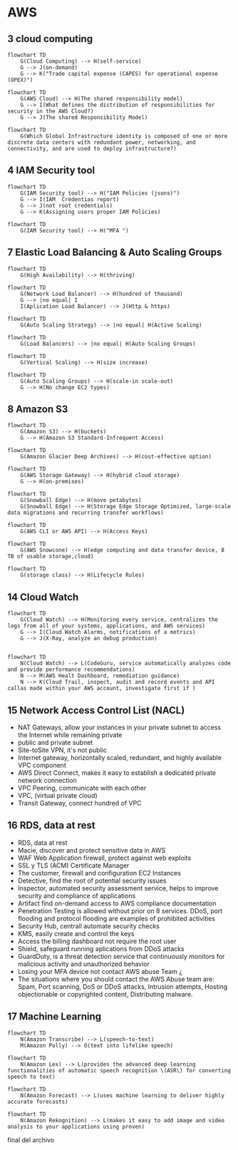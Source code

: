 # AWS


## 3 cloud computing
```mermaid
flowchart TD
    G(Cloud Computing) --> H(self-service)
    G --> J(on-demand)
    G --> K("Trade capital expense (CAPES) for operational expense (OPEX)")
```
```mermaid
flowchart TD
    G(AWS Cloud) --> H(The shared responsibility model)
    G --> I(What defines the distribution of responsibilities for security in the AWS Cloud?)
    G --> J(The shared Responsibility Model)
```
```mermaid
flowchart TD
    G(Which Global Infrastructure identity is composed of one or more discrete data centers with redundant power, networking, and connectivity, and are used to deploy infrastructure?)
```

## 4 IAM Security tool
```mermaid
flowchart TD
    G(IAM Security tool) --> H("IAM Policies (jsons)")
    G --> I(IAM  Credentias report)
    G --> J(not root credentials)
    G --> K(Assigning users proper IAM Policies)
```
```mermaid
flowchart TD
    G(IAM Security tool) --> H("MFA ")
```

## 7 Elastic Load Balancing & Auto Scaling Groups

```mermaid
flowchart TD
    G(High Availability) --> H(thriving)
```
```mermaid
flowchart TD
    G(Network Load Balancer) --> H(hundred of thousand)
    G --> |no equal| I
    I(Aplication Load Balancer) --> J(Http & https)
```
```mermaid
flowchart TD
    G(Auto Scaling Strategy) --> |no equal| H(Active Scaling)
```
```mermaid
flowchart TD
    G(Load Balancers) --> |no equal| H(Auto Scaling Groups)
```
```mermaid
flowchart TD
    G(Vertical Scaling) --> H(size increase)
```
```mermaid
flowchart TD
    G(Auto Scaling Groups) --> H(scale-in scale-out)
    G --> H(No change EC2 types)
```
## 8 Amazon S3
```mermaid
flowchart TD
    G(Amazon S3) --> H(buckets)
    G --> H(Amazon S3 Standard-Infrequent Access)
```
```mermaid
flowchart TD
    G(Amazon Glacier Deep Archives) --> H(cost-effective option)
```
```mermaid
flowchart TD
    G(AWS Storage Gateway) --> H(hybrid cloud storage)
    G --> H(on-premises)
```
```mermaid
flowchart TD
    G(Snowball Edge) --> H(move petabytes)
    G(Snowball Edge) --> H(Storage Edge Storage Optimized, large-scale data migrations and recurring transfer workflows)
```

```mermaid
flowchart TD
    G(AWS CLI or AWS API) --> H(Access Keys)
```

```mermaid
flowchart TD
    G(AWS Snowcone) --> H(edge computing and data transfer device, 8 TB of usable storage,cloud)
```
```mermaid
flowchart TD
    G(storage class) --> H(Lifecycle Rules)
```
## 14 Cloud Watch
```mermaid
flowchart TD
    G(Cloud Watch) --> H(Monitoring every service, centralizes the logs from all of your systems, applications, and AWS services)
    G --> I(Cloud Watch Alarms, notifications of a metrics)
    G --> J(X-Ray, analyze an debug production)
    
```
```mermaid
flowchart TD
    N(Cloud Watch) --> L(CodeGuru, service automatically analyzes code and provide performance recommendations)
    N --> M(AWS Healt Dashboard, remediation guidance)
    N --> K(Cloud Trail, inspect, audit and record events and API callas made within your AWS account, investigate first if )
```
## 15 Network Access Control List (NACL)
- NAT Gateways, allow your instances in your private subnet to access the Internet while remaining private
- public and private subnet
- Site-toSite VPN, it's not public
- Internet gateway, horizontally scaled, redundant, and highly available VPC component
- AWS Direct Connect, makes it easy to establish a dedicated private network connection
- VPC Peering, communicate with each other
- VPC, (virtual private cloud)
- Transit Gateway, connect hundred of VPC

## 16 RDS, data at rest
- RDS, data at rest
- Macie, discover and protect sensitive data in AWS
- WAF Web Application firewall, protect against web exploits
- SSL y TLS (ACM) Certificate Manager
- The customer, firewall and configuration EC2 Instances
- Detective, find the root of potential security issues
- Inspector, automated security assessment service, helps to improve security and compliance of applications
- Artifact find on-demand access to AWS compliance documentation
- Penetration Testing is allowed without prior on 8 services. DDoS, port flooding and protocol flooding are examples of prohibited activities
- Security Hub, centrall automate security checks
- KMS, easily create and control the keys
- Access the billing dashboard not require the root user
- Shield, safeguard running aplications from DDoS attacks
- GuardDuty,  is a threat detection service that continuously monitors for malicious activity and unauthorized behavior 
- Losing your MFA device not contact AWS abuse Team ¿
- The situations where you should contact the AWS Abuse team are: Spam, Port scanning, DoS or DDoS attacks, Intrusion attempts, Hosting objectionable or copyrighted content, Distributing malware.

## 17 Machine Learning
```mermaid
flowchart TD
    N(Amazon Transcribe) --> L(speech-to-text)
    M(Amazon Polly) --> O(text into lifelike speech)
```
```mermaid
flowchart TD
    N(Amazon Lex) --> L(provides the advanced deep learning functionalities of automatic speech recognition \(ASR\) for converting speech to text)
```
```mermaid
flowchart TD
    N(Amazon Forecast) --> L(uses machine learning to deliver highly accurate forecasts) 
```
```mermaid
flowchart TD
    N(Amazon Rekognition) --> L(makes it easy to add image and video analysis to your applications using proven) 
```
final del archivo

